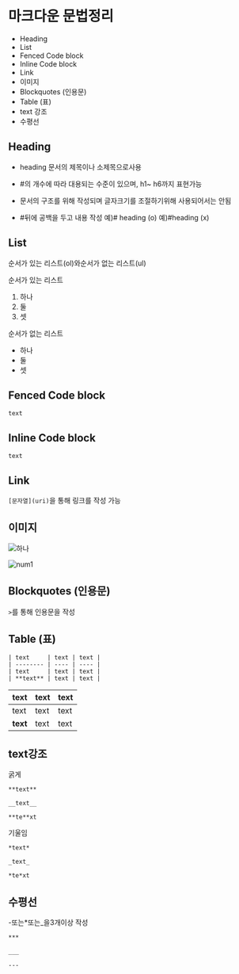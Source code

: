 

# 마크다운 문법정리

* Heading
* List
* Fenced Code block
* Inline Code block
* Link
* 이미지
* Blockquotes (인용문)
* Table (표)
*  text 강조
* 수평선

##  Heading

* heading 문서의 제목이나 소제목으로사용

* #의 개수에 따라 대용되는 수준이 있으며, h1~ h6까지 표현가능

* 문서의 구조를 위해 작성되며 글자크기를 조절하기위해 사용되어서는 안됨

* #뒤에 공백을 두고 내용 작성
  예)# heading (o)
  예)#heading (x)

  

## List

순서가 있는 리스트(ol)와순서가 없는 리스트(ul)

순서가 있는 리스트

1. 하나
2. 둘
3. 셋

순서가 없는 리스트

* 하나
* 둘
* 셋

## Fenced Code block

```text```

## Inline Code block

`text`

## Link

```[문자열](uri)```을 통해 링크를 작성 가능

## 이미지

![하나](README.assets/num1.png)

![num1](README.assets/num1.png)

##   Blockquotes (인용문)

```>```를 통해 인용문을 작성

##  Table (표)
```
| text     | text | text |
| -------- | ---- | ---- |
| text     | text | text |
| **text** | text | text |
```
| text     | text | text |
| -------- | ---- | ---- |
| text     | text | text |
| **text** | text | text |
##   text강조

굵게

```**text**```

```__text__```

```**te**xt```

기울임

```*text*```

```_text_```

```*te*xt```



##  수평선

-또는*또는_을3개이상 작성

```***```

```___```

```---```












